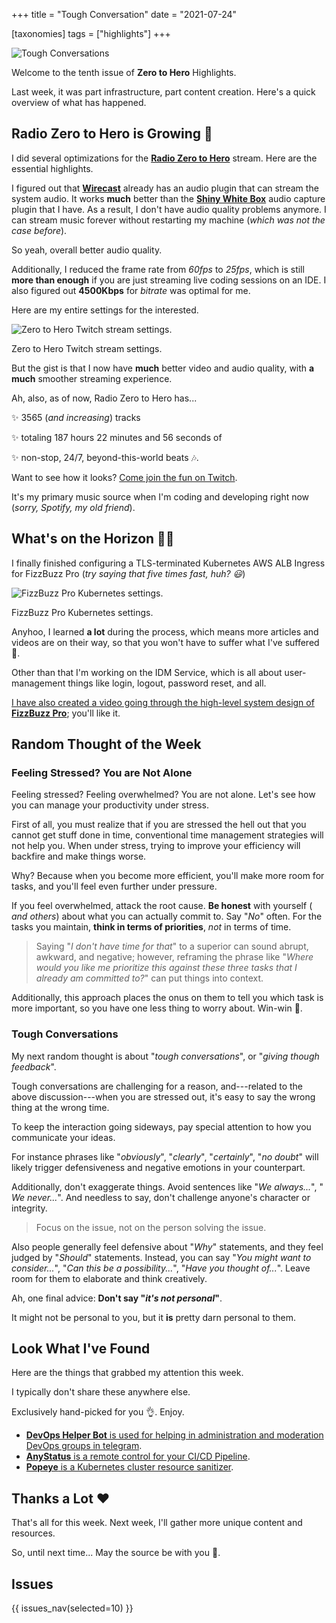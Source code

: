 +++
title = "Tough Conversation"
date = "2021-07-24"

[taxonomies]
tags = ["highlights"]
+++

![Tough Conversations](/images/size/w1200/2024/03/overwhelmed.png)

Welcome to the tenth issue of **Zero to Hero** Highlights.

Last week, it was part infrastructure, part content creation. Here's a quick
overview of what has happened.

## Radio Zero to Hero is Growing 🤘

I did several optimizations for the [**Radio Zero to Hero**](https://twitch.tv/VadidekiVolkan) 
stream. Here are the essential highlights.

I figured out that [**Wirecast**](https://www.telestream.net/wirecast/) already
has an audio plugin that can stream the system audio. It works **much** better
than the [**Shiny White Box**](https://shinywhitebox.com/) audio capture plugin
that I have. As a result, I don't have audio quality problems anymore. I can
stream music forever without restarting my machine (*which was not the case
before*).

So yeah, overall better audio quality.

Additionally, I reduced the frame rate from *60fps* to *25fps*, which is still 
**more than enough** if you are just streaming live coding sessions on an IDE. I
also figured out **4500Kbps** for *bitrate* was optimal for me.

Here are my entire settings for the interested.

![Zero to Hero Twitch stream settings.](/images/2021/07/Screen-Shot-2021-07-24-at-10.30.26-AM.png)

Zero to Hero Twitch stream settings.

But the gist is that I now have **much** better video and audio quality, with 
**a much** smoother streaming experience.

Ah, also, as of now, Radio Zero to Hero has...

✨ 3565 (*and increasing*) tracks

✨ totaling 187 hours 22 minutes and 56 seconds of

✨ non-stop, 24/7, beyond-this-world beats 🎶.

Want to see how it
looks? [Come join the fun on Twitch](https://twitch.tv/VadidekiVolkan).

It's my primary music source when I'm coding and developing right now (*sorry,
Spotify, my old friend*).

## What's on the Horizon 👩‍🍳

I finally finished configuring a TLS-terminated Kubernetes AWS ALB Ingress for
FizzBuzz Pro (*try saying that five times fast, huh? 😃*)

![FizzBuzz Pro Kubernetes settings.](/images/2021/07/Screen-Shot-2021-07-24-at-10.41.58-AM-1.png)

FizzBuzz Pro Kubernetes settings.

Anyhoo, I learned **a lot** during the process, which means more articles and
videos are on their way, so that you won't have to suffer what I've suffered 🙂.

Other than that I'm working on the IDM Service, which is all about
user-management things like login, logout, password reset, and all.

[I have also created a video going through the high-level system design 
of **FizzBuzz Pro**](@/zero-to-prod/fizzbuzz-pro-hla.md); you'll like it.

## Random Thought of the Week

### Feeling Stressed? You are Not Alone

Feeling stressed? Feeling overwhelmed? You are not alone. Let's see how you can
manage your productivity under stress.

First of all, you must realize that if you are stressed the hell out that you
cannot get stuff done in time, conventional time management strategies will not
help you. When under stress, trying to improve your efficiency will backfire and
make things worse.

Why? Because when you become more efficient, you'll make more room for tasks,
and you'll feel even further under pressure.

If you feel overwhelmed, attack the root cause. **Be honest** with yourself (
_and others_) about what you can actually commit to. Say "*No*" often. For the
tasks you maintain, **think in terms of priorities**, *not* in terms of time.

> Saying "*I don't have time for that*" to a superior can sound abrupt, awkward,
> and negative; however, reframing the phrase like "*Where would you like me
prioritize this against these three tasks that I already am committed to?*" can
> put things into context.

Additionally, this approach places the onus on them to tell you which task is
more important, so you have one less thing to worry about. Win-win 🙌.

### Tough Conversations

My next random thought is about "*tough conversations*", or "*giving though
feedback*".

Tough conversations are challenging for a reason, and---related to the above
discussion---when you are stressed out, it's easy to say the wrong thing at the
wrong time.

To keep the interaction going sideways, pay special attention to how you
communicate your ideas.

For instance phrases like "*obviously*", "*clearly*", "*certainly*", "*no
doubt*" will likely trigger defensiveness and negative emotions in your
counterpart.

Additionally, don't exaggerate things. Avoid sentences like "*We always...*", "
*We never...*". And needless to say, don't challenge anyone's character or
integrity.

> Focus on the issue, not on the person solving the issue.

Also people generally feel defensive about "*Why*" statements, and they feel
judged by "*Should*" statements. Instead, you can say "*You might want to
consider...*", "*Can this be a possibility...*", "*Have you thought of...*".
Leave room for them to elaborate and think creatively.

Ah, one final advice: **Don't say "*it's not personal*"**.

It might not be personal to you, but it **is** pretty darn personal to them.

## Look What I've Found

Here are the things that grabbed my attention this week.

I typically don't share these anywhere else.

Exclusively hand-picked for you 👌. Enjoy.

* [**DevOps Helper Bot** is used for helping in administration and moderation DevOps groups in telegram](https://github.com/Asgoret/devopshelper_bot).
* [**AnyStatus** is a remote control for your CI/CD Pipeline](https://github.com/AnyStatus/AnyStatus).
* [**Popeye** is a Kubernetes cluster resource sanitizer](https://github.com/derailed/popeye).

Thanks a Lot ❤️
---------------

That's all for this week. Next week, I'll gather more unique content and
resources.

So, until next time... May the source be with you 🦄.

## Issues

{{ issues_nav(selected=10) }}
